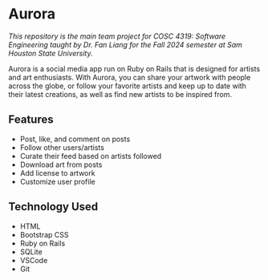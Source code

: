 # Aurora

*This repository is the main team project for COSC 4319: Software Engineering taught by Dr. Fan Liang for the Fall 2024 semester at Sam Houston State University.*

Aurora is a social media app run on Ruby on Rails that is designed for artists and art enthusiasts. With Aurora, you can share your artwork with people across the globe, or follow your favorite artists and keep up to date with their latest creations, as well as find new artists to be inspired from.

## Features

* Post, like, and comment on posts
* Follow other users/artists
* Curate their feed based on artists followed
* Download art from posts
* Add license to artwork
* Customize user profile

## Technology Used

* HTML
* Bootstrap CSS
* Ruby on Rails
* SQLite
* VSCode
* Git